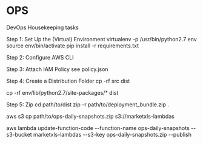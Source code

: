 # OPS
DevOps Housekeeping tasks

Step 1: Set Up the (Virtual) Environment
virtualenv -p /usr/bin/python2.7 env
source env/bin/activate
pip install -r requirements.txt

Step 2: Configure AWS CLI

Step 3: Attach IAM Policy
see policy.json

Step 4: Create a Distribution Folder
cp -rf src dist

cp -rf env/lib/python2.7/site-packages/* dist

Step 5: Zip
cd path/to/dist
zip -r path/to/deployment_bundle.zip .

aws s3 cp path/to/ops-daily-snapshots.zip s3://marketxls-lambdas

aws lambda update-function-code --function-name ops-daily-snapshots --s3-bucket marketxls-lambdas --s3-key ops-daily-snapshots.zip --publish